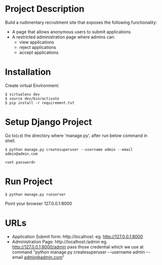 Project Description
===================

Build a rudimentary recruitment site that exposes the following functionality:

- A page that allows anonymous users to submit applications
- A restricted administration page where admins can:
    - view applications
    - reject applications
    - accept applications

Installation
============

Create virtual Environment:

```
$ virtualenv dev
$ source dev/bin/activate
$ pip install -r requirement.txt
```

Setup Django Project
====================

Go to(```cd```) the directory where 'manage.py', after run below command in shell.

```
$ python manage.py createsuperuser --username admin --email admin@admin.com

<set password>
```

Run Project
===========

```
$ python manage.py runserver
```

Point your browser 127.0.0.1:8000


URLs
====

- Application Submit form: http://localhost:<port> eg. http://127.0.0.1:8000
- Administration Page: http://localhost:<port>/admin eg. http://127.0.0.1:8000/admin
  pass those credential which we use at command "python manage.py createsuperuser --username admin --email admin@admin.com"
